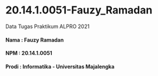 # 20.14.1.0051-Fauzy_Ramadan
Data Tugas Praktikum ALPRO 2021

#### Nama  : Fauzy Ramadan
#### NPM   : 20.14.1.0051
#### Prodi : Informatika - Universitas Majalengka
